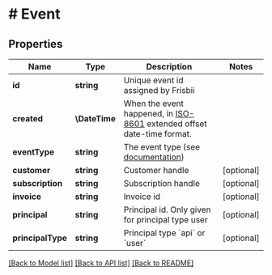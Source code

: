 # # Event

## Properties

Name | Type | Description | Notes
------------ | ------------- | ------------- | -------------
**id** | **string** | Unique event id assigned by Frisbii |
**created** | **\DateTime** | When the event happened, in [ISO-8601](http://en.wikipedia.org/wiki/ISO_8601) extended offset date-time format. |
**eventType** | **string** | The event type (see [documentation](https://docs.frisbii.com/reference/event)) |
**customer** | **string** | Customer handle | [optional]
**subscription** | **string** | Subscription handle | [optional]
**invoice** | **string** | Invoice id | [optional]
**principal** | **string** | Principal id. Only given for principal type user | [optional]
**principalType** | **string** | Principal type &#x60;api&#x60; or &#x60;user&#x60; | [optional]

[[Back to Model list]](../../README.md#models) [[Back to API list]](../../README.md#endpoints) [[Back to README]](../../README.md)
